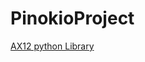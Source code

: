 PinokioProject
==============


[AX12 python Library](http://pypi.python.org/pypi/dynamixel/1.0.1)

